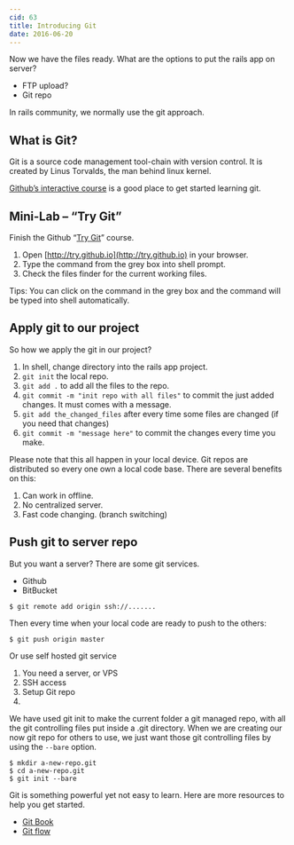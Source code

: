 ```yaml
---
cid: 63
title: Introducing Git
date: 2016-06-20
---
```



Now we have the files ready. What are the options to put the rails app on server?

- FTP upload?
- Git repo

In rails community, we normally use the git approach.

## What is Git?

Git is a source code management tool-chain with version control. It is created by Linus Torvalds, the man behind linux kernel.

[Github’s interactive course](http://try.github.io/) is a good place to get started learning git.

## Mini-Lab – “Try Git”

Finish the Github “[Try Git](http://try.github.io/)” course.

1. Open [http://try.github.io](http://try.github.io) in your browser.
2. Type the command from the grey box into shell prompt.
3. Check the files finder for the current working files.

Tips: You can click on the command in the grey box and the command will be typed into shell automatically.

## Apply git to our project

So how we apply the git in our project?

1. In shell, change directory into the rails app project.
2. `git init` the local repo.
3. `git add .` to add all the files to the repo.
4. `git commit -m "init repo with all files"` to commit the just added changes. It must comes with a message.
5. `git add the_changed_files` after every time some files are changed (if you need that changes)
6. `git commit -m "message here"` to commit the changes every time you make.

Please note that this all happen in your local device. Git repos are distributed so every one own a local code base. There are several benefits on this:

1. Can work in offline.
2. No centralized server.
3. Fast code changing. (branch switching)

## Push git to server repo

But you want a server? There are some git services.

- Github
- BitBucket

~~~
$ git remote add origin ssh://.......
~~~

Then every time when your local code are ready to push to the others:

~~~
$ git push origin master
~~~

Or use self hosted git service

1. You need a server, or VPS
2. SSH access
3. Setup Git repo
4.
We have used git init to make the current folder a git managed repo, with all the git controlling files put inside a .git directory. When we are creating our now git repo for others to use, we just want those git controlling files by using the `--bare` option.

~~~
$ mkdir a-new-repo.git
$ cd a-new-repo.git
$ git init --bare
~~~

Git is something powerful yet not easy to learn. Here are more resources to help you get started.

- [Git Book](http://git-scm.com/book/zh)
- [Git flow](http://nvie.com/posts/a-successful-git-branching-model/)